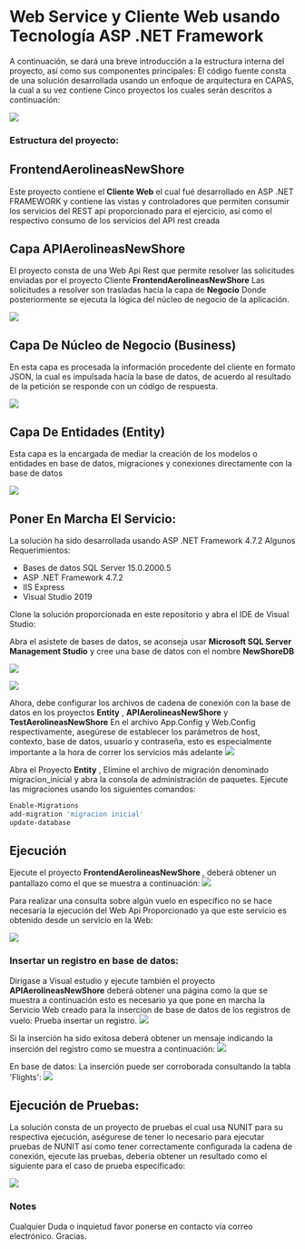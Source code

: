 # Web Service y Cliente Web usando Tecnología ASP .NET Framework

A continuación, se dará una breve introducción a la estructura interna del proyecto, así como sus componentes principales:
El código fuente consta de una solución desarrollada usando un enfoque de arquitectura en CAPAS, la cual a su vez contiene Cinco proyectos los cuales serán descritos a continuación:

![](/DOC/preview1.JPG)
### Estructura del proyecto:

## FrontendAerolineasNewShore
Este proyecto contiene el **Cliente Web** el cual fué desarrollado en ASP .NET FRAMEWORK y contiene las vistas y controladores que permiten consumir los servicios del REST api proporcionado para el ejercicio, así como el respectivo consumo de los servicios del API rest creada



## Capa APIAerolineasNewShore
El proyecto consta de una Web Api Rest que permite resolver las solicitudes enviadas por el proyecto Cliente **FrontendAerolineasNewShore**
Las solicitudes a resolver son trasladas hacia la capa de **Negocio** Donde posteriormente se ejecuta la lógica del núcleo de negocio de la aplicación.

![](/DOC/preview2.JPG)

## Capa De Núcleo de Negocio (Business)
En esta capa es procesada la información procedente del cliente en formato JSON, la cual es impulsada hacía la base de datos, de acuerdo 
al resultado de la petición se responde con un código de respuesta.

![](/DOC/preview3.JPG)


## Capa De Entidades (Entity)
Esta capa es la encargada de mediar la creación de los modelos o entidades en base de datos, migraciones y conexiones directamente con la base de datos

![](/DOC/preview4.JPG)


## Poner En Marcha El Servicio:
La solución ha sido desarrollada usando ASP .NET Framework 4.7.2 Algunos Requerimientos: 

* Bases de datos SQL Server 15.0.2000.5
* ASP .NET Framework 4.7.2
* IIS Express
* Visual Studio 2019

Clone la solución proporcionada en este repositorio y abra el IDE de Visual Studio:


Abra el asistete de bases de datos, se aconseja usar **Microsoft SQL Server Management Studio** y cree una base de datos con el nombre **NewShoreDB**

![](/DOC/preview5_1.JPG)


![](/DOC/preview6.JPG)


Ahora, debe configurar los archivos de cadena de conexión con la base de datos en los proyectos **Entity** , **APIAerolineasNewShore** y **TestAerolineasNewShore** En el archivo App.Config y Web.Config respectivamente, asegúrese de establecer los parámetros de host, contexto, base de datos, usuario y contraseña, esto es especialmente importante a la hora de correr los servicios más adelante
![](/DOC/preview7.JPG)

Abra el Proyecto **Entity** , Elimine el archivo de migración denominado migracion_inicial y abra la consola de administración de paquetes.
Ejecute las migraciones usando los siguientes comandos:

```bash
Enable-Migrations
add-migration 'migracion inicial'
update-database
```

## Ejecución

Ejecute el proyecto **FrontendAerolineasNewShore** , deberá obtener un pantallazo como el que se muestra a continuación:
![](/DOC/preview8.JPG)

Para realizar una consulta sobre algún vuelo en específico no se hace necesaria la ejecución del Web Api Proporcionado ya que este servicio es obtenido desde un servicio en la Web:

![](/DOC/preview9.JPG)

### Insertar un registro en base de datos: 

Dirigase a Visual estudio y ejecute también el proyecto **APIAerolineasNewShore** deberá obtener una página como la que se muestra a continuación esto es necesario ya que pone en marcha la Servicio Web creado para la insercion de base de datos de los registros de vuelo:
Prueba insertar un registro.
![](/DOC/preview10.JPG)

Si la inserción ha sido exitosa deberá obtener un mensaje indicando la inserción del registro como se muestra a continuación:
![](/DOC/preview11.JPG)

En base de datos:
La inserción puede ser corroborada consultando la tabla 'Flights':
![](/DOC/preview12_1.JPG)


## Ejecución de Pruebas: 
La solución consta de un proyecto de pruebas el cual usa NUNIT para su respectiva ejecución, aségurese de tener lo necesario para 
ejecutar pruebas de NUNIT así como tener correctamente configurada la cadena de conexión, ejecute las pruebas, debería obtener un resultado como el siguiente para el caso de prueba especificado:

![](/DOC/preview13.JPG)


### Notes
Cualquier Duda o inquietud favor ponerse en contacto vía correo electrónico. Gracias.
